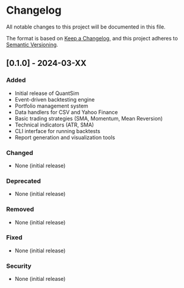 # Changelog

All notable changes to this project will be documented in this file.

The format is based on [Keep a Changelog](https://keepachangelog.com/en/1.0.0/),
and this project adheres to [Semantic Versioning](https://semver.org/spec/v2.0.0.html).

## [0.1.0] - 2024-03-XX

### Added
- Initial release of QuantSim
- Event-driven backtesting engine
- Portfolio management system
- Data handlers for CSV and Yahoo Finance
- Basic trading strategies (SMA, Momentum, Mean Reversion)
- Technical indicators (ATR, SMA)
- CLI interface for running backtests
- Report generation and visualization tools

### Changed
- None (initial release)

### Deprecated
- None (initial release)

### Removed
- None (initial release)

### Fixed
- None (initial release)

### Security
- None (initial release) 